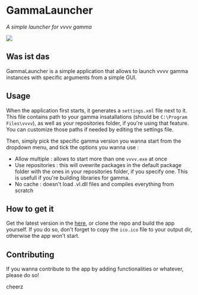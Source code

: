 # GammaLauncher

_A simple launcher for vvvv gamma_

![](https://raw.githubusercontent.com/sebescudie/GammaLauncher/master/capture.PNG)

## Was ist das

GammaLauncher is a simple application that allows to launch vvvv gamma instances with specific arguments from a simple GUI.

## Usage

When the application first starts, it generates a `settings.xml` file next to it. This file contains path to your gamma insatallations (should be `C:\Program Files\vvvv`), as well as your repositories folder, if you're using that feature. You can customize those paths if needed by editing the settings file.

Then, simply pick the specific gamma version you wanna start from the dropdown menu, and tick the options you wanna use :

- Allow multiple : allows to start more than one `vvvv.exe` at once
- Use repositories : this will ovewrite packages in the default package folder with the ones in your repositories folder, if you specify one. This is usefull if you're building libraries for gamma.
- No cache : doesn't load .vl.dll files and compiles everything from scratch

## How to get it

Get the latest version in the [here](https://github.com/sebescudie/GammaLauncher/releases), or clone the repo and build the app yourself. If you do so, don't forget to copy the `ico.ico` file to your output dir, otherwise the app won't start.

## Contributing

If you wanna contribute to the app by adding functionalities or whatever, please do so!

cheerz
